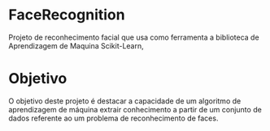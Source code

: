 # FaceRecognition
Projeto de reconhecimento facial que usa como ferramenta a biblioteca de Aprendizagem de Maquina Scikit-Learn,
# Objetivo
O objetivo deste projeto é destacar a capacidade de um algoritmo de aprendizagem de máquina
extrair conhecimento a partir de um conjunto de dados referente ao um problema de reconhecimento
de faces.
